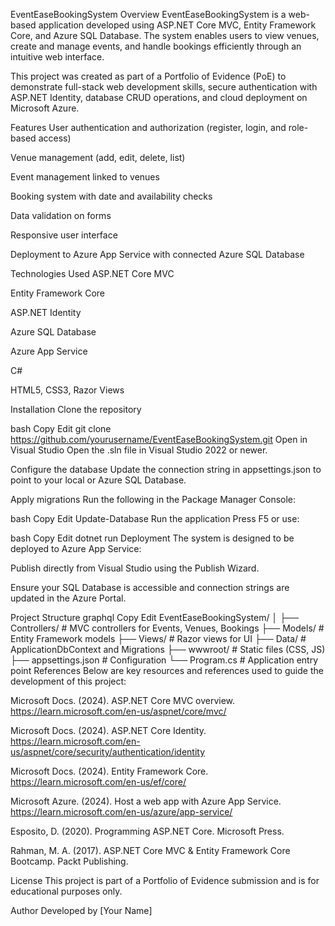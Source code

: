 EventEaseBookingSystem
Overview
EventEaseBookingSystem is a web-based application developed using ASP.NET Core MVC, Entity Framework Core, and Azure SQL Database. The system enables users to view venues, create and manage events, and handle bookings efficiently through an intuitive web interface.

This project was created as part of a Portfolio of Evidence (PoE) to demonstrate full-stack web development skills, secure authentication with ASP.NET Identity, database CRUD operations, and cloud deployment on Microsoft Azure.

Features
User authentication and authorization (register, login, and role-based access)

Venue management (add, edit, delete, list)

Event management linked to venues

Booking system with date and availability checks

Data validation on forms

Responsive user interface

Deployment to Azure App Service with connected Azure SQL Database

Technologies Used
ASP.NET Core MVC

Entity Framework Core

ASP.NET Identity

Azure SQL Database

Azure App Service

C#

HTML5, CSS3, Razor Views

Installation
Clone the repository

bash
Copy
Edit
git clone https://github.com/yourusername/EventEaseBookingSystem.git
Open in Visual Studio
Open the .sln file in Visual Studio 2022 or newer.

Configure the database
Update the connection string in appsettings.json to point to your local or Azure SQL Database.

Apply migrations
Run the following in the Package Manager Console:

bash
Copy
Edit
Update-Database
Run the application
Press F5 or use:

bash
Copy
Edit
dotnet run
Deployment
The system is designed to be deployed to Azure App Service:

Publish directly from Visual Studio using the Publish Wizard.

Ensure your SQL Database is accessible and connection strings are updated in the Azure Portal.

Project Structure
graphql
Copy
Edit
EventEaseBookingSystem/
│
├── Controllers/          # MVC controllers for Events, Venues, Bookings
├── Models/               # Entity Framework models
├── Views/                # Razor views for UI
├── Data/                 # ApplicationDbContext and Migrations
├── wwwroot/              # Static files (CSS, JS)
├── appsettings.json      # Configuration
└── Program.cs            # Application entry point
References
Below are key resources and references used to guide the development of this project:

Microsoft Docs. (2024). ASP.NET Core MVC overview. https://learn.microsoft.com/en-us/aspnet/core/mvc/

Microsoft Docs. (2024). ASP.NET Core Identity. https://learn.microsoft.com/en-us/aspnet/core/security/authentication/identity

Microsoft Docs. (2024). Entity Framework Core. https://learn.microsoft.com/en-us/ef/core/

Microsoft Azure. (2024). Host a web app with Azure App Service. https://learn.microsoft.com/en-us/azure/app-service/

Esposito, D. (2020). Programming ASP.NET Core. Microsoft Press.

Rahman, M. A. (2017). ASP.NET Core MVC & Entity Framework Core Bootcamp. Packt Publishing.

License
This project is part of a Portfolio of Evidence submission and is for educational purposes only.

Author
Developed by [Your Name]


